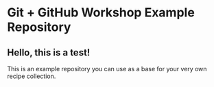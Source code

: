 # Git + GitHub Workshop Example Repository
## Hello, this is a test!
 This is an example repository you can use as a base for your very own recipe collection.
